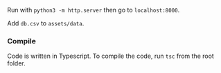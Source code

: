 Run with `python3 -m http.server` then go to `localhost:8000`.

Add `db.csv` to `assets/data`.


### Compile

Code is written in Typescript. To compile the code, run `tsc` from the root folder.